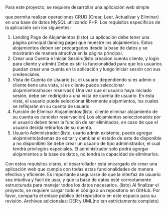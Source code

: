 Para este proyecto, se requiere desarrollar una aplicación web simple 

que permita realizar operaciones CRUD (Crear, Leer, Actualizar y Eliminar) en una base de datos MySQL utilizando PHP. Los requisitos específicos de la aplicación son los siguientes:
1. Landing Page de Alojamientos:(listo)
La aplicación debe tener una página principal (landing page) que muestre los alojamientos. Estos alojamientos deben ser precargados desde la base de datos y se mostrarán de manera
atractiva en la página principal. 
3. Crear una Cuenta e Iniciar Sesión:(listo creacion cuenta cliente, y login para cliente y admin)
Debe existir la funcionalidad para que los usuarios puedan crear una cuenta en la aplicación y luego iniciar sesión con sus credenciales. 
3. Vista de Cuenta de Usuario:(si, el usuario dependiendo si es admin o cliente tiene una vista, si es cliente puede seleccionar alojamientos(hacer reservas))
Una vez que el usuario haya iniciado sesión, debe ser redirigido a una vista de cuenta de usuario. En esta vista, el usuario puede seleccionar libremente alojamientos, los cuales se
reflejarán en su cuenta de usuario. 
5. Función de Eliminar Alojamientos:(listo, cliente eliminar alojamiento de su cuenta es cancelar reservacion)
Los alojamientos seleccionados por el usuario deben tener la función de ser eliminados, en caso de que el usuario decida retirarlos de su cuenta. 
5. Usuario Administrador:(listo, usario admin existente, puede agregar alojamiento(ademas de editar y cambiar el estado de este de disponible a no disponible)
Se debe crear un usuario de tipo administrador, el cual tendrá privilegios especiales. El administrador solo podrá agregar alojamientos a la base de datos, no tendrá la capacidad de eliminarlos.

Con estos requisitos claros, el desarrollador está encargado de crear una aplicación web que cumpla con todas estas funcionalidades de manera efectiva y eficiente. Es importante asegurarse de 
que la interfaz de usuario sea intuitiva y fácil de usar, y que la base de datos esté correctamente estructurada para manejar todos los datos necesarios. (listo)
Al finalizar el proyecto, se requiere cargar todo el código a un repositorio en GitHub. Por favor, comparta el enlace público del repositorio en este espacio para su revisión.
Archivos adicionales: DER y  UML(no tan estrictamente completo)
